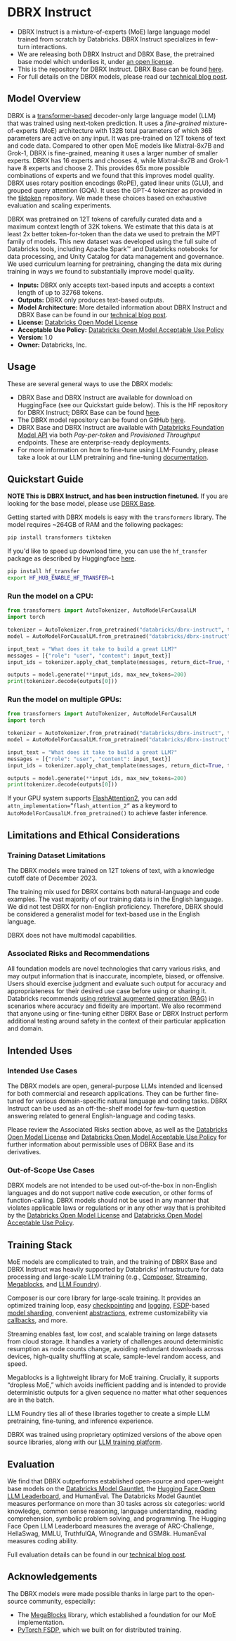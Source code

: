 # DBRX Instruct

* DBRX Instruct is a mixture-of-experts (MoE) large language model trained from scratch by Databricks. DBRX Instruct specializes in few-turn interactions.
* We are releasing both DBRX Instruct and DBRX Base, the pretrained base model which underlies it, under [an open license](https://www.databricks.com/legal/open-model-license).
* This is the repository for DBRX Instruct. DBRX Base can be found [here](https://huggingface.co/databricks/dbrx-base).
* For full details on the DBRX models, please read our [technical blog post](https://www.databricks.com/blog/introducing-dbrx-new-state-art-open-llm).


## Model Overview
DBRX is a [transformer-based](https://www.isattentionallyouneed.com/) decoder-only large language model (LLM) that was trained using next-token prediction.
It uses a *fine-grained* mixture-of-experts (MoE) architecture with 132B total parameters of which 36B parameters are active on any input.
It was pre-trained on 12T tokens of text and code data.
Compared to other open MoE models like Mixtral-8x7B and Grok-1, DBRX is fine-grained, meaning it uses a larger number of smaller experts. DBRX has 16 experts and chooses 4, while Mixtral-8x7B and Grok-1 have 8 experts and choose 2.
This provides 65x more possible combinations of experts and we found that this improves model quality.
DBRX uses rotary position encodings (RoPE), gated linear units (GLU), and grouped query attention (GQA).
It uses the GPT-4 tokenizer as provided in the [tiktoken](https://github.com/openai/tiktoken) repository.
We made these choices based on exhaustive evaluation and scaling experiments.

DBRX was pretrained on 12T tokens of carefully curated data and a maximum context length of 32K tokens.
We estimate that this data is at least 2x better token-for-token than the data we used to pretrain the MPT family of models.
This new dataset was developed using the full suite of Databricks tools, including Apache Spark™ and Databricks notebooks for data processing, and Unity Catalog for data management and governance.
We used curriculum learning for pretraining, changing the data mix during training in ways we found to substantially improve model quality.

* **Inputs:** DBRX only accepts text-based inputs and accepts a context length of up to 32768 tokens.
* **Outputs:** DBRX only produces text-based outputs.
* **Model Architecture:** More detailed information about DBRX Instruct and DBRX Base can be found in our [technical blog post](https://www.databricks.com/blog/introducing-dbrx-new-state-art-open-llm).
* **License:** [Databricks Open Model License](https://www.databricks.com/legal/open-model-license)
* **Acceptable Use Policy:** [Databricks Open Model Acceptable Use Policy](https://www.databricks.com/legal/acceptable-use-policy-open-model)
* **Version:** 1.0
* **Owner:** Databricks, Inc.


## Usage
These are several general ways to use the DBRX models:
* DBRX Base and DBRX Instruct are available for download on HuggingFace (see our Quickstart guide below). This is the HF repository for DBRX Instruct; DBRX Base can be found [here](https://huggingface.co/databricks/dbrx-base).
* The DBRX model repository can be found on GitHub [here](https://github.com/databricks/dbrx).
* DBRX Base and DBRX Instruct are available with [Databricks Foundation Model API](https://docs.databricks.com/en/machine-learning/foundation-models/index.html) via both *Pay-per-token* and *Provisioned Throughput* endpoints. These are enterprise-ready deployments.
* For more information on how to fine-tune using LLM-Foundry, please take a look at our LLM pretraining and fine-tuning [documentation](https://github.com/mosaicml/llm-foundry/blob/main/scripts/train/README.md).


## Quickstart Guide
**NOTE This is DBRX Instruct, and has been instruction finetuned.**
If you are looking for the base model, please use [DBRX Base](https://huggingface.co/databricks/dbrx-base).

Getting started with DBRX models is easy with the `transformers` library. The model requires ~264GB of RAM and the following packages:

```bash
pip install transformers tiktoken
```

If you'd like to speed up download time, you can use the `hf_transfer` package as described by Huggingface [here](https://huggingface.co/docs/huggingface_hub/en/guides/download#faster-downloads).
```bash
pip install hf_transfer
export HF_HUB_ENABLE_HF_TRANSFER=1
```

### Run the model on a CPU:
```python
from transformers import AutoTokenizer, AutoModelForCausalLM
import torch

tokenizer = AutoTokenizer.from_pretrained("databricks/dbrx-instruct", trust_remote_code=True)
model = AutoModelForCausalLM.from_pretrained("databricks/dbrx-instruct", device_map="cpu", torch_dtype=torch.bfloat16, trust_remote_code=True)

input_text = "What does it take to build a great LLM?"
messages = [{"role": "user", "content": input_text}]
input_ids = tokenizer.apply_chat_template(messages, return_dict=True, tokenize=True, add_generation_prompt=True, return_tensors="pt")

outputs = model.generate(**input_ids, max_new_tokens=200)
print(tokenizer.decode(outputs[0]))
```

### Run the model on multiple GPUs:
```python
from transformers import AutoTokenizer, AutoModelForCausalLM
import torch

tokenizer = AutoTokenizer.from_pretrained("databricks/dbrx-instruct", trust_remote_code=True)
model = AutoModelForCausalLM.from_pretrained("databricks/dbrx-instruct", device_map="auto", torch_dtype=torch.bfloat16, trust_remote_code=True)

input_text = "What does it take to build a great LLM?"
messages = [{"role": "user", "content": input_text}]
input_ids = tokenizer.apply_chat_template(messages, return_dict=True, tokenize=True, add_generation_prompt=True, return_tensors="pt").to("cuda")

outputs = model.generate(**input_ids, max_new_tokens=200)
print(tokenizer.decode(outputs[0]))
```
If your GPU system supports [FlashAttention2](https://huggingface.co/docs/transformers/perf_infer_gpu_one#flashattention-2), you can add `attn_implementation=”flash_attention_2”` as a keyword to `AutoModelForCausalLM.from_pretrained()` to achieve faster inference.


## Limitations and Ethical Considerations
### Training Dataset Limitations
The DBRX models were trained on 12T tokens of text, with a knowledge cutoff date of December 2023.

The training mix used for DBRX contains both natural-language and code examples. The vast majority of our training data is in the English language. We did not test DBRX for non-English proficiency. Therefore, DBRX should be considered a generalist model for text-based use in the English language.

DBRX does not have multimodal capabilities.

### Associated Risks and Recommendations
All foundation models are novel technologies that carry various risks, and may output information that is inaccurate, incomplete, biased, or offensive.
Users should exercise judgment and evaluate such output for accuracy and appropriateness for their desired use case before using or sharing it.
Databricks recommends [using retrieval augmented generation (RAG)](https://www.databricks.com/glossary/retrieval-augmented-generation-rag) in scenarios where accuracy and fidelity are important.
We also recommend that anyone using or fine-tuning either DBRX Base or DBRX Instruct perform additional testing around safety in the context of their particular application and domain.


## Intended Uses
### Intended Use Cases
The DBRX models are open, general-purpose LLMs intended and licensed for both commercial and research applications.
They can be further fine-tuned for various domain-specific natural language and coding tasks.
DBRX Instruct can be used as an off-the-shelf model for few-turn question answering related to general English-language and coding tasks.

Please review the Associated Risks section above, as well as the [Databricks Open Model License](https://www.databricks.com/legal/open-model-license) and [Databricks Open Model Acceptable Use Policy](https://www.databricks.com/legal/acceptable-use-policy-open-model) for further information about permissible uses of DBRX Base and its derivatives.

### Out-of-Scope Use Cases
DBRX models are not intended to be used out-of-the-box in non-English languages and do not support native code execution, or other forms of function-calling.
DBRX models should not be used in any manner that violates applicable laws or regulations or in any other way that is prohibited by the [Databricks Open Model License](https://www.databricks.com/legal/open-model-license) and [Databricks Open Model Acceptable Use Policy](https://www.databricks.com/legal/acceptable-use-policy-open-model).


## Training Stack
MoE models are complicated to train, and the training of DBRX Base and DBRX Instruct was heavily supported by Databricks’ infrastructure for data processing and large-scale LLM training (e.g., [Composer](https://github.com/mosaicml/composer), [Streaming](https://github.com/mosaicml/streaming), [Megablocks](https://github.com/stanford-futuredata/megablocks), and [LLM Foundry](https://github.com/mosaicml/llm-foundry)).

Composer is our core library for large-scale training.
It provides an optimized training loop, easy [checkpointing](https://docs.mosaicml.com/projects/composer/en/latest/trainer/checkpointing.html) and [logging](https://docs.mosaicml.com/projects/composer/en/latest/trainer/logging.html#wood-logging),
[FSDP](https://pytorch.org/docs/stable/fsdp.html)-based [model sharding](https://docs.mosaicml.com/projects/composer/en/latest/notes/distributed_training.html#fullyshardeddataparallel-fsdp),
convenient [abstractions](https://docs.mosaicml.com/projects/composer/en/latest/trainer/time.html), extreme customizability via [callbacks](https://docs.mosaicml.com/projects/composer/en/latest/trainer/callbacks.html), and more.

Streaming enables fast, low cost, and scalable training on large datasets from cloud storage. It handles a variety of challenges around deterministic resumption as node counts change, avoiding redundant downloads across devices, high-quality shuffling at scale, sample-level random access, and speed.

Megablocks is a lightweight library for MoE training. Crucially, it supports “dropless MoE,” which avoids inefficient padding and is intended to provide deterministic outputs for a given sequence no matter what other sequences are in the batch.

LLM Foundry ties all of these libraries together to create a simple LLM pretraining, fine-tuning, and inference experience.

DBRX was trained using proprietary optimized versions of the above open source libraries, along with our [LLM training platform](https://www.databricks.com/product/machine-learning/mosaic-ai-training).


## Evaluation
We find that DBRX outperforms established open-source and open-weight base models on the [Databricks Model Gauntlet](https://www.databricks.com/blog/llm-evaluation-for-icl), the [Hugging Face Open LLM Leaderboard](https://huggingface.co/spaces/HuggingFaceH4/open_llm_leaderboard), and HumanEval.
The Databricks Model Gauntlet measures performance on more than 30 tasks across six categories: world knowledge, common sense reasoning, language understanding, reading comprehension, symbolic problem solving, and programming.
The Hugging Face Open LLM Leaderboard measures the average of ARC-Challenge, HellaSwag, MMLU, TruthfulQA, Winogrande and GSM8k.
HumanEval measures coding ability.

Full evaluation details can be found in our [technical blog post](https://www.databricks.com/blog/introducing-dbrx-new-state-art-open-llm).


## Acknowledgements
The DBRX models were made possible thanks in large part to the open-source community, especially:
* The [MegaBlocks](https://arxiv.org/abs/2211.15841) library, which established a foundation for our MoE implementation.
* [PyTorch FSDP](https://arxiv.org/abs/2304.11277), which we built on for distributed training.

